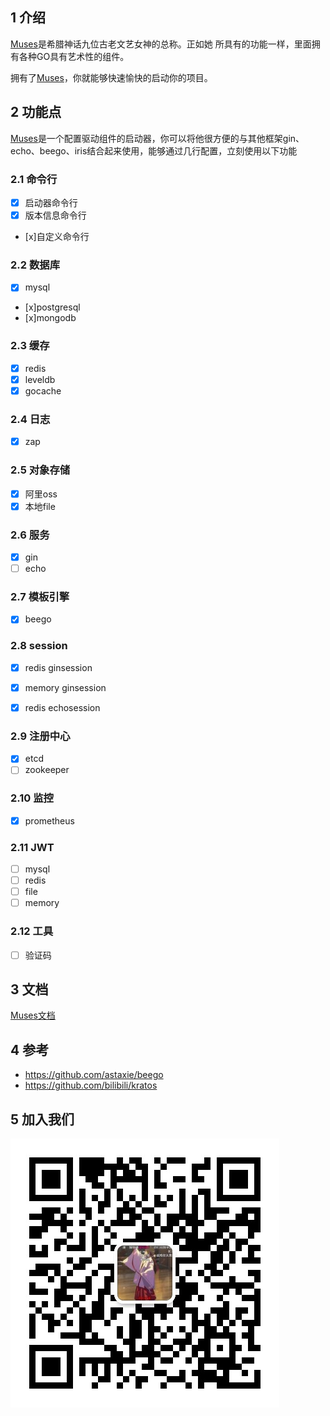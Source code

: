 ## 1 介绍
[Muses](https://github.com/i2eco/muses)是希腊神话九位古老文艺女神的总称。正如她 所具有的功能一样，里面拥有各种GO具有艺术性的组件。

拥有了[Muses](https://github.com/i2eco/muses)，你就能够快速愉快的启动你的项目。


## 2 功能点
[Muses](https://github.com/i2eco/muses)是一个配置驱动组件的启动器，你可以将他很方便的与其他框架gin、echo、beego、iris结合起来使用，能够通过几行配置，立刻使用以下功能

### 2.1 命令行
* [x] 启动器命令行
* [x] 版本信息命令行
* [x]自定义命令行

### 2.2 数据库
* [x] mysql
* [x]postgresql
* [x]mongodb

### 2.3 缓存
* [x] redis
* [x] leveldb
* [x] gocache

### 2.4 日志
* [x] zap

### 2.5 对象存储
* [x] 阿里oss
* [x] 本地file

### 2.6 服务
* [x] gin
* [ ] echo

### 2.7 模板引擎
* [x] beego

### 2.8 session
* [x] redis ginsession
* [x] memory ginsession
* [x] redis echosession


### 2.9 注册中心
* [x] etcd
* [ ] zookeeper

### 2.10 监控
* [x] prometheus


### 2.11 JWT
* [ ] mysql
* [ ] redis
* [ ] file
* [ ] memory

### 2.12 工具
* [ ] 验证码

## 3 文档
[Muses文档](https://doc.yitum.com/books/muses)


## 4 参考
 * https://github.com/astaxie/beego
 * https://github.com/bilibili/kratos

## 5 加入我们

![wechat](./docs/img/wechat.jpg)

